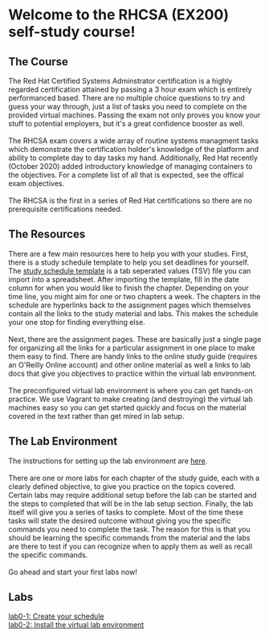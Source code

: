 # Welcome to the RHCSA (EX200) self-study course!

## The Course
The Red Hat Certified Systems Adminstrator certification is a highly regarded certification attained by passing a 3 hour exam which is entirely performanced based.  There are no multiple choice questions to try and guess your way through, just a list of tasks you need to complete on the provided virtual machines.  Passing the exam not only proves you know your stuff to potential employers, but it's a great confidence booster as well.</br></br>
The RHCSA exam covers a wide array of routine systems managment tasks which demonstrate the certification holder's knowledge of the platform and ability to complete day to day tasks my hand.  Additionally, Red Hat recently (October 2020) added introductory knowledge of managing containers to the objectives.  For a complete list of all that is expected, see the offical exam objectives.</br></br>
The RHCSA is the first in a series of Red Hat certifications so there are no prerequisite certifications needed.


## The Resources
There are a few main resources here to help you with your studies.  First, there is a study schedule template to help you set deadlines for yourself.  The [study schedule template](https://raw.githubusercontent.com/dmbrownlee/demo/master/rhcsa/coursefiles/rhcsa-schedule-template.tsv) is a tab seperated values (TSV) file you can import into a spreadsheet.  After importing the template, fill in the date column for when you would like to finish the chapter.  Depending on your time line, you might aim for one or two chapters a week.  The chapters in the schedule are hyperlinks back to the assignment pages which themselves contain all the links to the study material and labs.  This makes the schedule your one stop for finding everything else.</br></br>
Next, there are the assignment pages.  These are basically just a single page for organizing all the links for a particular assignment in one place to make them easy to find.  There are handy links to the online study guide (requires an O'Reilly Online account) and other online material as well a links to lab docs that give you objectives to practice within the virtual lab environment.</br></br>
The preconfigured virtual lab environment is where you can get hands-on practice.  We use Vagrant to make creating (and destroying) the virtual lab machines easy so you can get started quickly and focus on the material covered in the text rather than get mired in lab setup.


## The Lab Environment
The instructions for setting up the lab environment are [here](../README.md).</br></br>
There are one or more labs for each chapter of the study guide, each with a clearly defined objective, to give you practice on the topics covered.  Certain labs may require additional setup before the lab can be started and the steps to completed that will be in the lab setup section.  Finally, the lab itself will give you a series of tasks to complete.  Most of the time these tasks will state the desired outcome without giving you the specific commands you need to complete the task.  The reason for this is that you should be learning the specific commands from the material and the labs are there to test if you can recognize when to apply them as well as recall the specific commands.</br></br>
Go ahead and start your first labs now!


## Labs
[lab0-1: Create your schedule](chapter0/lab0-1.md)</br>
[lab0-2: Install the virtual lab environment](chapter0/lab0-2.md)</br>
